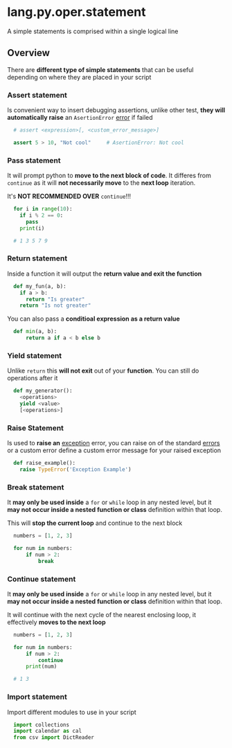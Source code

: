 # lang.py.oper.statement

A simple statements is comprised within a single logical line

## Overview

There are **different type of simple statements** that can be useful depending
on where they are placed in your script

### Assert statement

Is convenient way to insert debugging assertions, unlike other test, **they will
automatically raise** an `AsertionError` [error](./t7gf.md) if failed

```py
  # assert <expression>[, <custom_error_message>]

  assert 5 > 10, "Not cool"     # AsertionError: Not cool
```

### Pass statement

It will prompt python to **move to the next block of code**. It differes from
`continue` as it will **not necessarily move** to the **next loop** iteration.

It's **NOT RECOMMENDED OVER** `continue`!!!

```py
  for i in range(10):
    if i % 2 == 0:
      pass
    print(i)

  # 1 3 5 7 9
```

### Return statement

Inside a function it will output the **return value and exit the function**

```py
  def my_fun(a, b):
    if a > b:
      return "Is greater"
    return "Is not greater"
```

You can also pass a **conditioal expression as a return value**

```py
  def min(a, b):
      return a if a < b else b
```

### Yield statement

Unlike `return` this **will not exit** out of your **function**. You can still
do operations after it

```py
  def my_generator():
    <operations>
    yield <value>
    [<operations>]
```

### Raise Statement

Is used to **raise an** [exception](./wvgx.md) error, you can raise on of the standard
[errors](./t7gf.md) or a custom error define a custom error message for your raised
exception

```py
  def raise_example():
    raise TypeError('Exception Example')
```

### Break statement

It **may only be used inside** a `for` or `while` loop in any nested level, but
it **may not occur inside a nested function or class** definition within that
loop.

This will **stop the current loop** and continue to the next block

```py
  numbers = [1, 2, 3]

  for num in numbers:
      if num > 2:
          break
```

### Continue statement

It **may only be used inside** a `for` or `while` loop in any nested level, but
it **may not occur inside a nested function or class** definition within that
loop.

It will continue with the next cycle of the nearest enclosing loop, it
effectively **moves to the next loop**

```py
  numbers = [1, 2, 3]

  for num in numbers:
      if num > 2:
          continue
      print(num)

  # 1 3
```

### Import statement

Import different modules to use in your script

```py
  import collections
  import calendar as cal
  from csv import DictReader
```
